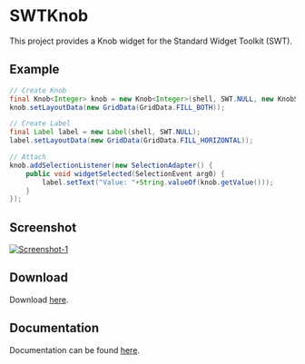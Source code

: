 SWTKnob
====

This project provides a Knob widget for the Standard Widget Toolkit (SWT).

Example
------

```Java
// Create Knob
final Knob<Integer> knob = new Knob<Integer>(shell, SWT.NULL, new KnobScale.Integer(20,60));
knob.setLayoutData(new GridData(GridData.FILL_BOTH));

// Create Label
final Label label = new Label(shell, SWT.NULL);
label.setLayoutData(new GridData(GridData.FILL_HORIZONTAL));

// Attach
knob.addSelectionListener(new SelectionAdapter() {
	public void widgetSelected(SelectionEvent arg0) {
		label.setText("Value: "+String.valueOf(knob.getValue()));
	}
});    
``` 

Screenshot
------
[![Screenshot-1](https://raw.github.com/prasser/swtknob/master/img/screenshot.png)](https://raw.github.com/prasser/swtknob/master/img/screenshot.png)

Download
------
Download [here](https://rawgithub.com/prasser/swtknob/master/jars/swtknob-0.0.1.jar). 

Documentation
------
Documentation can be found [here](https://rawgithub.com/prasser/swtknob/master/doc/index.html). 
